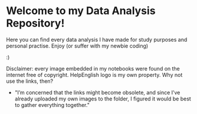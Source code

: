 # Welcome to my Data Analysis Repository!

Here you can find every data analysis I have made for study purposes and personal practise. 
Enjoy (or suffer with my newbie coding) 

:)




Disclaimer: every image embedded in my notebooks were found on the internet free of copyright. HelpEnglish logo is my own property.
Why not use the links, then? 
- "I’m concerned that the links might become obsolete, and since I’ve already uploaded my own images to the folder, I figured it would be best to gather everything together."
